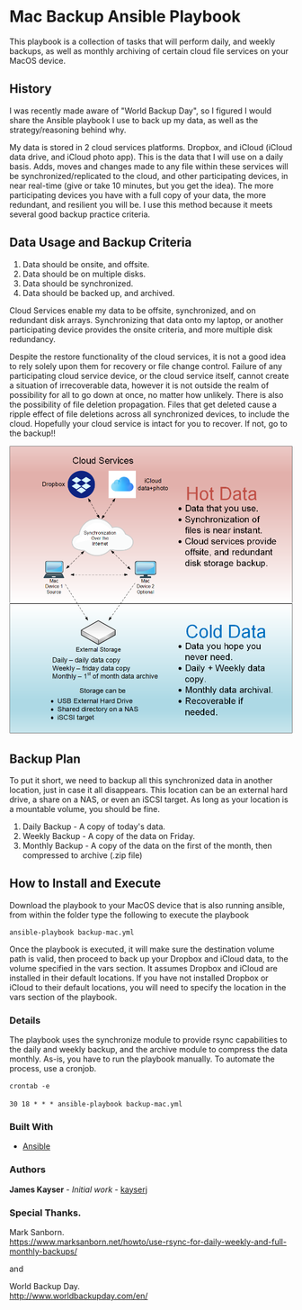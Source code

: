 
# Mac Backup Ansible Playbook  

This playbook is a collection of tasks that will perform daily, and weekly backups, as well as monthly archiving of certain cloud file services on your MacOS device.

## History  
I was recently made aware of "World Backup Day", so I figured I would share the Ansible playbook I use to back up my data, as well as the strategy/reasoning behind why.  

My data is stored in 2 cloud services platforms.  Dropbox, and iCloud (iCloud data drive, and iCloud photo app).  This is the data that I will use on a daily basis.  Adds, moves and changes made to any file within these services will be synchronized/replicated to the cloud, and other participating devices, in near real-time (give or take 10 minutes, but you get the idea).  The more participating devices you have with a full copy of your data, the more redundant, and resilient you will be.  I use this method because it meets several good backup practice criteria. 

## Data Usage and Backup Criteria

1.  Data should be onsite, and offsite.  
2.  Data should be on multiple disks.  
3.  Data should be synchronized.  
4.  Data should be backed up, and archived.

Cloud Services enable my data to be offsite, synchronized, and on redundant disk arrays.  Synchronizing that data onto my laptop, or another participating device provides the onsite criteria, and more multiple disk redundancy. 

Despite the restore functionality of the cloud services, it is not a good idea to rely solely upon them for recovery or file change control.  Failure of any participating cloud service device, or the cloud service itself, cannot create a situation of irrecoverable data, however it is not outside the realm of possibility for all to go down at once, no matter how unlikely.  There is also the possibility of file deletion propagation.  Files that get deleted cause a ripple effect of file deletions across all synchronized devices, to include the cloud.  Hopefully your cloud service is intact for you to recover. If not, go to the backup!!


![Image of Backup Plan](https://github.com/kayserj/project-images/blob/master/mac-backup.png)


## Backup Plan
To put it short, we need to backup all this synchronized data in another location, just in case it all disappears.  This location can be an external hard drive, a share on a NAS, or even an iSCSI target.  As long as your location is a mountable volume, you should be fine.  

1.  Daily Backup - A copy of today's data.
2.  Weekly Backup - A copy of the data on Friday.
3.  Monthly Backup - A copy of the data on the first of the month, then compressed to archive (.zip file)


##  How to Install and Execute  

Download the playbook to your MacOS device that is also running ansible, from within the folder type the following to execute the playbook

```
ansible-playbook backup-mac.yml
```

Once the playbook is executed, it will make sure the destination volume path is valid, then proceed to back up your Dropbox and iCloud data, to the volume specified in the vars section.  It assumes Dropbox and iCloud are installed in their default locations.  If you have not installed Dropbox or iCloud to their default locations, you will need to specify the location in the vars section of the playbook. 

### Details
The playbook uses the synchronize module to provide rsync capabilities to the daily and weekly backup, and the archive module to compress the data monthly.  As-is, you have to run the playbook manually.  To automate the process, use a cronjob.  

```
crontab -e

30 18 * * * ansible-playbook backup-mac.yml
```

### Built With

* [Ansible](https://www.ansible.com/)


### Authors

**James Kayser** - *Initial work* - [kayserj](https://github.com/kayserj)

### Special Thanks. 
Mark Sanborn.  
https://www.marksanborn.net/howto/use-rsync-for-daily-weekly-and-full-monthly-backups/  

and   


World Backup Day.  
http://www.worldbackupday.com/en/


